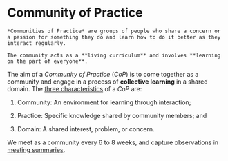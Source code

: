 # Community of Practice

```admonish info
*Communities of Practice* are groups of people who share a concern or a passion for something they do and learn how to do it better as they interact regularly.

The community acts as a **living curriculum** and involves **learning on the part of everyone**.
```

The aim of a *Community of Practice* (*CoP*) is to come together as a community and engage in a process of **collective learning** in a shared domain.
The [three characteristics](https://www.communityofpractice.ca/background/what-is-a-community-of-practice/) of a *CoP* are:

1. Community: An environment for learning through interaction;

2. Practice: Specific knowledge shared by community members; and

3. Domain: A shared interest, problem, or concern.

We meet as a community every 6 to 8 weeks, and capture observations in [meeting summaries](meetings/).
